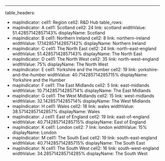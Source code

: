 ---
table_headers:
 - mapIndicator:
   cell1: Region
   cell2: R&D Hub
table_rows:
 - mapIndicator: A
   cell1: Scotland
   cell2: 24
   link: scotland
   widthValue: 51.42857142857143%
   displayName: Scotland
 - mapIndicator: B
   cell1: Northern Ireland
   cell2: 8
   link: northern-ireland
   widthValue: 17.142857142857142%
   displayName: Northern Ireland
 - mapIndicator: C
   cell1: The North East
   cell2: 24
   link: north-east-england
   widthValue: 51.42857142857143%
   displayName: The North East
 - mapIndicator: D
   cell1: The North West
   cell2: 35
   link: north-west-england
   widthValue: 75%
   displayName: The North West
 - mapIndicator: E
   cell1: Yorkshire and the Humber
   cell2: 19
   link: yorkshire-and-the-humber
   widthValue: 40.714285714285715%
   displayName: Yorkshire and the Humber
 - mapIndicator: F
   cell1: The East Midlands
   cell2: 5
   link: east-midlands
   widthValue: 10.714285714285714%
   displayName: The East Midlands
 - mapIndicator: G
   cell1: The West Midlands
   cell2: 15
   link: west-midlands
   widthValue: 32.14285714285714%
   displayName: The West Midlands
 - mapIndicator: H
   cell1: Wales
   cell2: 18
   link: wales
   widthValue: 38.57142857142857%
   displayName: Wales
 - mapIndicator: J
   cell1: East of England
   cell2: 19
   link: east-of-england
   widthValue: 40.714285714285715%
   displayName: East of England
 - mapIndicator: K
   cell1: London
   cell2: 7
   link: london
   widthValue: 15%
   displayName: London
 - mapIndicator: M
   cell1: The South East
   cell2: 19
   link: south-east-england
   widthValue: 40.714285714285715%
   displayName: The South East
 - mapIndicator: N
   cell1: The South West
   cell2: 16
   link: south-west-england
   widthValue: 34.285714285714285%
   displayName: The South West
